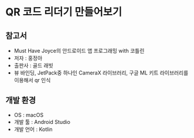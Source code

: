 # QR 코드 리더기 만들어보기
## 참고서
* Must Have Joyce의 안드로이드 앱 프로그래밍 with 코틀린
* 저자 : 홍정아       
* 출판사 : 골드 래빗
* 뷰 바인딩, JetPack중 하나인 CameraX 라이브러리, 구글 ML 키트 라이브러리를 이용해서 qr 인식 
## 개발 환경
* OS : macOS
* 개발 툴 : Android Studio
* 개발 언어 : Kotlin
